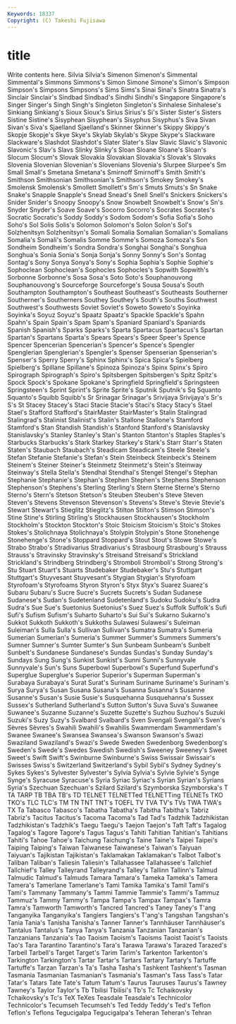 ```yaml
---
Keywords: 18337 
Copyright: (C) Takeshi Fujisawa
---
```


# title

Write contents here.
 Silvia Silvia's Simenon Simenon's Simmental Simmental's Simmons Simmons's Simon
Simone Simone's Simon's Simpson Simpson's Simpsons Simpsons's Sims Sims's Sinai
Sinai's Sinatra Sinatra's Sinclair Sinclair's Sindbad Sindbad's Sindhi Sindhi's Singapore
Singapore's Singer Singer's Singh Singh's Singleton Singleton's Sinhalese Sinhalese's Sinkiang
Sinkiang's Sioux Sioux's Sirius Sirius's Si's Sister Sister's Sisters Sistine
Sistine's Sisyphean Sisyphean's Sisyphus Sisyphus's Siva Sivan Sivan's Siva's Sjaelland
Sjaelland's Skinner Skinner's Skippy Skippy's Skopje Skopje's Skye Skye's Skylab
Skylab's Skype Skype's Slackware Slackware's Slashdot Slashdot's Slater Slater's Slav
Slavic Slavic's Slavonic Slavonic's Slav's Slavs Slinky Slinky's Sloan Sloane
Sloane's Sloan's Slocum Slocum's Slovak Slovakia Slovakian Slovakia's Slovak's Slovaks
Slovenia Slovenian Slovenian's Slovenians Slovenia's Slurpee Slurpee's Sm Small Small's
Smetana Smetana's Smirnoff Smirnoff's Smith Smith's Smithson Smithsonian Smithsonian's Smithson's
Smokey Smokey's Smolensk Smolensk's Smollett Smollett's Sm's Smuts Smuts's Sn
Snake Snake's Snapple Snapple's Snead Snead's Snell Snell's Snickers Snickers's
Snider Snider's Snoopy Snoopy's Snow Snowbelt Snowbelt's Snow's Sn's Snyder
Snyder's Soave Soave's Socorro Socorro's Socrates Socrates's Socratic Socratic's Soddy
Soddy's Sodom Sodom's Sofia Sofia's Soho Soho's Sol Solis Solis's
Solomon Solomon's Solon Solon's Sol's Solzhenitsyn Solzhenitsyn's Somali Somalia Somalian
Somalian's Somalians Somalia's Somali's Somalis Somme Somme's Somoza Somoza's Son
Sondheim Sondheim's Sondra Sondra's Songhai Songhai's Songhua Songhua's Sonia Sonia's
Sonja Sonja's Sonny Sonny's Son's Sontag Sontag's Sony Sonya Sonya's
Sony's Sophia Sophia's Sophie Sophie's Sophoclean Sophoclean's Sophocles Sophocles's Sopwith
Sopwith's Sorbonne Sorbonne's Sosa Sosa's Soto Soto's Souphanouvong Souphanouvong's Sourceforge
Sourceforge's Sousa Sousa's South Southampton Southampton's Southeast Southeast's Southeasts Southerner
Southerner's Southerners Southey Southey's South's Souths Southwest Southwest's Southwests Soviet
Soviet's Soweto Soweto's Soyinka Soyinka's Soyuz Soyuz's Spaatz Spaatz's Spackle
Spackle's Spahn Spahn's Spain Spain's Spam Spam's Spaniard Spaniard's Spaniards
Spanish Spanish's Sparks Sparks's Sparta Spartacus Spartacus's Spartan Spartan's Spartans
Sparta's Spears Spears's Speer Speer's Spence Spencer Spencerian Spencerian's Spencer's
Spence's Spengler Spenglerian Spenglerian's Spengler's Spenser Spenserian Spenserian's Spenser's Sperry
Sperry's Sphinx Sphinx's Spica Spica's Spielberg Spielberg's Spillane Spillane's Spinoza
Spinoza's Spinx Spinx's Spiro Spirograph Spirograph's Spiro's Spitsbergen Spitsbergen's Spitz
Spitz's Spock Spock's Spokane Spokane's Springfield Springfield's Springsteen Springsteen's Sprint
Sprint's Sprite Sprite's Sputnik Sputnik's Sq Squanto Squanto's Squibb Squibb's
Sr Srinagar Srinagar's Srivijaya Srivijaya's Sr's S's St Stacey Stacey's
Staci Stacie Stacie's Staci's Stacy Stacy's Stael Stael's Stafford Stafford's
StairMaster StairMaster's Stalin Stalingrad Stalingrad's Stalinist Stalinist's Stalin's Stallone Stallone's
Stamford Stamford's Stan Standish Standish's Stanford Stanford's Stanislavsky Stanislavsky's Stanley
Stanley's Stan's Stanton Stanton's Staples Staples's Starbucks Starbucks's Stark Starkey
Starkey's Stark's Starr Starr's Staten Staten's Staubach Staubach's Steadicam Steadicam's
Steele Steele's Stefan Stefanie Stefanie's Stefan's Stein Steinbeck Steinbeck's Steinem
Steinem's Steiner Steiner's Steinmetz Steinmetz's Stein's Steinway Steinway's Stella Stella's
Stendhal Stendhal's Stengel Stengel's Stephan Stephanie Stephanie's Stephan's Stephen Stephen's
Stephens Stephenson Stephenson's Stephens's Sterling Sterling's Stern Sterne Sterne's Sterno
Sterno's Stern's Stetson Stetson's Steuben Steuben's Steve Steven Steven's Stevens
Stevenson Stevenson's Stevens's Steve's Stevie Stevie's Stewart Stewart's Stieglitz Stieglitz's
Stilton Stilton's Stimson Stimson's Stine Stine's Stirling Stirling's Stockhausen Stockhausen's
Stockholm Stockholm's Stockton Stockton's Stoic Stoicism Stoicism's Stoic's Stokes Stokes's
Stolichnaya Stolichnaya's Stolypin Stolypin's Stone Stonehenge Stonehenge's Stone's Stoppard Stoppard's
Stout Stout's Stowe Stowe's Strabo Strabo's Stradivarius Stradivarius's Strasbourg Strasbourg's
Strauss Strauss's Stravinsky Stravinsky's Streisand Streisand's Strickland Strickland's Strindberg Strindberg's
Stromboli Stromboli's Strong Strong's Stu Stuart Stuart's Stuarts Studebaker Studebaker's
Stu's Stuttgart Stuttgart's Stuyvesant Stuyvesant's Stygian Stygian's Styrofoam Styrofoam's Styrofoams
Styron Styron's Styx Styx's Suarez Suarez's Subaru Subaru's Sucre Sucre's
Sucrets Sucrets's Sudan Sudanese Sudanese's Sudan's Sudetenland Sudetenland's Sudoku Sudoku's
Sudra Sudra's Sue Sue's Suetonius Suetonius's Suez Suez's Suffolk Suffolk's
Sufi Sufi's Sufism Sufism's Suharto Suharto's Sui Sui's Sukarno Sukarno's
Sukkot Sukkoth Sukkoth's Sukkoths Sulawesi Sulawesi's Suleiman Suleiman's Sulla Sulla's
Sullivan Sullivan's Sumatra Sumatra's Sumeria Sumerian Sumerian's Sumeria's Summer Summer's
Summers Summers's Sumner Sumner's Sumter Sumter's Sun Sunbeam Sunbeam's Sunbelt
Sunbelt's Sundanese Sundanese's Sundas Sundas's Sunday Sunday's Sundays Sung Sung's
Sunkist Sunkist's Sunni Sunni's Sunnyvale Sunnyvale's Sun's Suns Superbowl Superbowl's
Superfund Superfund's Superglue Superglue's Superior Superior's Superman Superman's Surabaya Surabaya's
Surat Surat's Surinam Suriname Suriname's Surinam's Surya Surya's Susan Susana
Susana's Susanna Susanna's Susanne Susanne's Susan's Susie Susie's Susquehanna Susquehanna's
Sussex Sussex's Sutherland Sutherland's Sutton Sutton's Suva Suva's Suwanee Suwanee's
Suzanne Suzanne's Suzette Suzette's Suzhou Suzhou's Suzuki Suzuki's Suzy Suzy's
Svalbard Svalbard's Sven Svengali Svengali's Sven's Sèvres Sèvres's Swahili Swahili's
Swahilis Swammerdam Swammerdam's Swanee Swanee's Swansea Swansea's Swanson Swanson's Swazi
Swaziland Swaziland's Swazi's Swede Sweden Swedenborg Swedenborg's Sweden's Swede's Swedes
Swedish Swedish's Sweeney Sweeney's Sweet Sweet's Swift Swift's Swinburne Swinburne's
Swiss Swissair Swissair's Swisses Swiss's Switzerland Switzerland's Sybil Sybil's Sydney
Sydney's Sykes Sykes's Sylvester Sylvester's Sylvia Sylvia's Sylvie Sylvie's Synge
Synge's Syracuse Syracuse's Syria Syriac Syriac's Syrian Syrian's Syrians Syria's
Szechuan Szechuan's Szilard Szilard's Szymborska Szymborska's T TA TARP TB
TBA TB's TD TELNET TELNETTed TELNETTing TELNETs TKO TKO's TLC
TLC's TM TN TNT TNT's TOEFL TV TVA TV's TVs
TWA TWA's TX Ta Tabasco Tabasco's Tabatha Tabatha's Tabitha Tabitha's
Tabriz Tabriz's Tacitus Tacitus's Tacoma Tacoma's Tad Tad's Tadzhik Tadzhikistan
Tadzhikistan's Tadzhik's Taegu Taegu's Taejon Taejon's Taft Taft's Tagalog Tagalog's
Tagore Tagore's Tagus Tagus's Tahiti Tahitian Tahitian's Tahitians Tahiti's Tahoe
Tahoe's Taichung Taichung's Taine Taine's Taipei Taipei's Taiping Taiping's Taiwan
Taiwanese Taiwanese's Taiwan's Taiyuan Taiyuan's Tajikistan Tajikistan's Taklamakan Taklamakan's Talbot
Talbot's Taliban Taliban's Taliesin Taliesin's Tallahassee Tallahassee's Tallchief Tallchief's Talley
Talleyrand Talleyrand's Talley's Tallinn Tallinn's Talmud Talmudic Talmud's Talmuds Tamara
Tamara's Tameka Tameka's Tamera Tamera's Tamerlane Tamerlane's Tami Tamika Tamika's
Tamil Tamil's Tami's Tammany Tammany's Tammi Tammie Tammie's Tammi's Tammuz
Tammuz's Tammy Tammy's Tampa Tampa's Tampax Tampax's Tamra Tamra's Tamworth
Tamworth's Tancred Tancred's Taney Taney's T'ang Tanganyika Tanganyika's Tangiers Tangiers's
T'ang's Tangshan Tangshan's Tania Tania's Tanisha Tanisha's Tanner Tanner's Tannhäuser
Tannhäuser's Tantalus Tantalus's Tanya Tanya's Tanzania Tanzanian Tanzanian's Tanzanians Tanzania's
Tao Taoism Taoism's Taoisms Taoist Taoist's Taoists Tao's Tara Tarantino
Tarantino's Tara's Tarawa Tarawa's Tarazed Tarazed's Tarbell Tarbell's Target Target's
Tarim Tarim's Tarkenton Tarkenton's Tarkington Tarkington's Tartar Tartar's Tartars Tartary
Tartary's Tartuffe Tartuffe's Tarzan Tarzan's Ta's Tasha Tasha's Tashkent Tashkent's
Tasman Tasmania Tasmanian Tasmanian's Tasmania's Tasman's Tass Tass's Tatar Tatar's
Tatars Tate Tate's Tatum Tatum's Taurus Tauruses Taurus's Tawney Tawney's
Taylor Taylor's Tb Tbilisi Tbilisi's Tb's Tc Tchaikovsky Tchaikovsky's Tc's
TeX TeXes Teasdale Teasdale's Technicolor Technicolor's Tecumseh Tecumseh's Ted Teddy
Teddy's Ted's Teflon Teflon's Teflons Tegucigalpa Tegucigalpa's Teheran Teheran's Tehran
